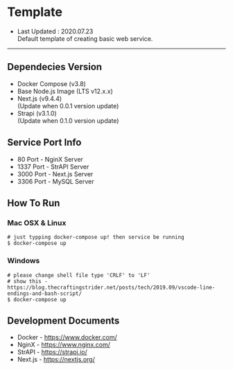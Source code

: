 # Template
- Last Updated : 2020.07.23  
Default template of creating basic web service.  
-----

## Dependecies Version
- Docker Compose (v3.8)  
- Base Node.js Image (LTS v12.x.x)
- Next.js (v9.4.4)  
(Update when 0.0.1 version update)  
- Strapi (v3.1.0)  
(Update when 0.1.0 version update)  

## Service Port Info
- 80 Port - NginX Server  
- 1337 Port - StrAPI Server  
- 3000 Port - Next.js Server  
- 3306 Port - MySQL Server  

## How To Run
### Mac OSX & Linux
```shell
# just typping docker-compose up! then service be running
$ docker-compose up
```  

### Windows
```shell
# please change shell file type 'CRLF' to 'LF'
# show this - https://blog.thecraftingstrider.net/posts/tech/2019.09/vscode-line-endings-and-bash-script/ 
$ docker-compose up
```

## Development Documents
- Docker - <https://www.docker.com/>  
- NginX - <https://www.nginx.com/>  
- StrAPI - <https://strapi.io/>  
- Next.js - <https://nextjs.org/>  
